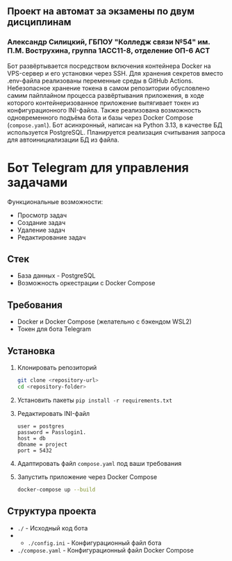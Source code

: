 ## Проект на автомат за экзамены по двум дисциплинам
### Александр Силицкий, ГБПОУ "Колледж связи №54" им. П.М. Вострухина, группа 1АСС11-8, отделение ОП-6 АСТ
Бот развёртывается посредством включения контейнера Docker на VPS-сервер и его установки через SSH. Для хранения секретов вместо .env-файла реализованы переменные среды в GitHub Actions. Небезопасное хранение токена в самом репозитории обусловлено самим пайплайном процесса развёртывания приложения, в ходе которого контейнеризованное приложение вытягивает токен из конфигурационного INI-файла. Также реализована возможность одновременного подъёма бота и базы через Docker Compose (`compose.yaml`). Бот асинхронный, написан на Python 3.13, в качестве БД используется PostgreSQL. Планируется реализация считывания запроса для автоинициализации БД из файла.

# Бот Telegram для управления задачами

Функциональные возможности:

- Просмотр задач
- Создание задач
- Удаление задач
- Редактирование задач

## Стек

- База данных - PostgreSQL
- Возможность оркестрации с Docker Compose

## Требования

- Docker и Docker Compose (желательно с бэкендом WSL2)
- Токен для бота Telegram

## Установка

1. Клонировать репозиторий
    ```bash
    git clone <repository-url>
    cd <repository-folder>
    ```

2. Установить пакеты
    ```pip install -r requirements.txt```

3. Редактировать INI-файл
    ```[database]
    user = postgres
    password = Passlogin1.
    host = db
    dbname = project
    port = 5432
    ```

4. Адаптировать файл `compose.yaml` под ваши требования

5. Запустить приложение через Docker Compose
    ```bash
    docker-compose up --build
    ```

## Структура проекта

- `./` - Исходный код бота
- - `./config.ini` - Конфигурационный файл бота
- `./compose.yaml` - Конфигурационный файл Docker Compose
